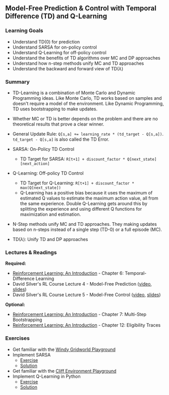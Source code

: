 ## Model-Free Prediction & Control with Temporal Difference (TD) and Q-Learning


### Learning Goals

- Understand TD(0) for prediction
- Understand SARSA for on-policy control
- Understand Q-Learning for off-policy control
- Understand the benefits of TD algorithms over MC and DP approaches
- Understand how n-step methods unify MC and TD approaches
- Understand the backward and forward view of TD($\lambda$)


### Summary

- TD-Learning is a combination of Monte Carlo and Dynamic Programming ideas. Like Monte Carlo, TD works based on samples and doesn't require a model of the environment. Like Dynamic Programming, TD uses bootstrapping to make updates.
- Whether MC or TD is better depends on the problem and there are no theoretical results that prove a clear winner.
- General Update Rule: `Q[s,a] += learning_rate * (td_target - Q[s,a])`. `td_target - Q[s,a]` is also called the TD Error.
- SARSA: On-Policy TD Control
  - TD Target for SARSA: `R[t+1] + discount_factor * Q[next_state][next_action]`
- Q-Learning: Off-policy TD Control
  - TD Target for Q-Learning: `R[t+1] + discount_factor * max(Q[next_state])`
  - Q-Learning has a positive bias because it uses the maximum of estimated Q values to estimate the maximum action value, all from the same experience. Double Q-Learning gets around this by splitting the experience and using different Q functions for maximization and estimation.

- N-Step methods unify MC and TD approaches. They making updates based on n-steps instead of a single step (TD-0) or a full episode (MC).
- TD($\lambda$): Unify TD and DP approaches


### Lectures & Readings

**Required:**

- [Reinforcement Learning: An Introduction](http://incompleteideas.net/book/RLbook2018.pdf) - Chapter 6: Temporal-Difference Learning
- David Silver's RL Course Lecture 4 - Model-Free Prediction ([video](https://www.youtube.com/watch?v=PnHCvfgC_ZA), [slides](http://www0.cs.ucl.ac.uk/staff/d.silver/web/Teaching_files/MC-TD.pdf))
- David Silver's RL Course Lecture 5 - Model-Free Control ([video](https://www.youtube.com/watch?v=0g4j2k_Ggc4), [slides](http://www0.cs.ucl.ac.uk/staff/d.silver/web/Teaching_files/control.pdf))

**Optional:**

- [Reinforcement Learning: An Introduction](http://incompleteideas.net/book/RLbook2018.pdf) - Chapter 7: Multi-Step Bootstrapping
- [Reinforcement Learning: An Introduction](http://incompleteideas.net/book/RLbook2018.pdf) - Chapter 12: Eligibility Traces


### Exercises

- Get familiar with the [Windy Gridworld Playground](Windy%20Gridworld%20Playground.ipynb)
- Implement SARSA
  - [Exercise](SARSA.ipynb)
  - [Solution](SARSA%20Solution.ipynb)
- Get familiar with the [Cliff Environment Playground](Cliff%20Environment%20Playground.ipynb)
- Implement Q-Learning in Python
  - [Exercise](Q-Learning.ipynb)
  - [Solution](Q-Learning%20Solution.ipynb)
